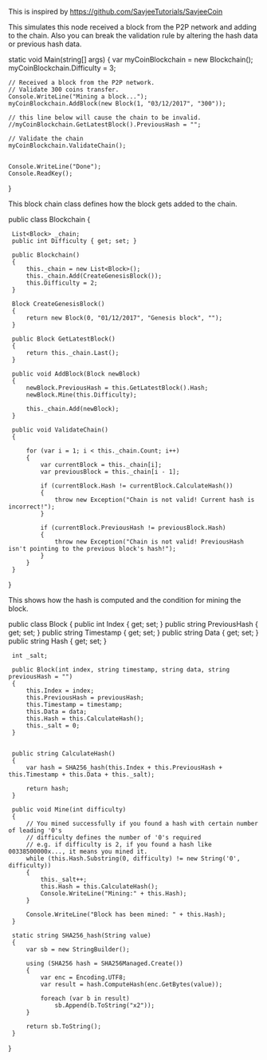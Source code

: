 This is inspired by https://github.com/SavjeeTutorials/SavjeeCoin


This simulates this node received a block from the P2P network
and adding to the chain. Also you can break the validation rule
by altering the hash data or previous hash data.

static void Main(string[] args)
{
    var myCoinBlockchain = new Blockchain();
    myCoinBlockchain.Difficulty = 3;

    // Received a block from the P2P network.
    // Validate 300 coins transfer.
    Console.WriteLine("Mining a block...");
    myCoinBlockchain.AddBlock(new Block(1, "03/12/2017", "300"));

    // this line below will cause the chain to be invalid.
    //myCoinBlockchain.GetLatestBlock().PreviousHash = "";

    // Validate the chain
    myCoinBlockchain.ValidateChain();
    

    Console.WriteLine("Done");
    Console.ReadKey();
}

This block chain class defines how the block gets added to the chain.

 public class Blockchain
 {

     List<Block> _chain;
     public int Difficulty { get; set; }        

     public Blockchain()
     {
         this._chain = new List<Block>();
         this._chain.Add(CreateGenesisBlock());
         this.Difficulty = 2;
     }

     Block CreateGenesisBlock()
     {
         return new Block(0, "01/12/2017", "Genesis block", "");
     }

     public Block GetLatestBlock()
     {
         return this._chain.Last();
     }

     public void AddBlock(Block newBlock)
     {
         newBlock.PreviousHash = this.GetLatestBlock().Hash;
         newBlock.Mine(this.Difficulty);

         this._chain.Add(newBlock);
     }

     public void ValidateChain()
     {

         for (var i = 1; i < this._chain.Count; i++)
         {
             var currentBlock = this._chain[i];
             var previousBlock = this._chain[i - 1];

             if (currentBlock.Hash != currentBlock.CalculateHash())
             {
                 throw new Exception("Chain is not valid! Current hash is incorrect!");
             }

             if (currentBlock.PreviousHash != previousBlock.Hash)
             {
                 throw new Exception("Chain is not valid! PreviousHash isn't pointing to the previous block's hash!");
             }
         }            
     }
 }

This shows how the hash is computed and the condition for mining the block.

 public class Block
 {
     public int Index { get; set; }
     public string PreviousHash { get; set; }
     public string Timestamp { get; set; }
     public string Data { get; set; }
     public string Hash { get; set; }

     int _salt;

     public Block(int index, string timestamp, string data, string previousHash = "")
     {
         this.Index = index;
         this.PreviousHash = previousHash;
         this.Timestamp = timestamp;
         this.Data = data;
         this.Hash = this.CalculateHash();
         this._salt = 0;
     }


     public string CalculateHash()
     {
         var hash = SHA256_hash(this.Index + this.PreviousHash + this.Timestamp + this.Data + this._salt);

         return hash;
     }

     public void Mine(int difficulty)
     {
         // You mined successfully if you found a hash with certain number of leading '0's
         // difficulty defines the number of '0's required 
         // e.g. if difficulty is 2, if you found a hash like  00338500000x..., it means you mined it.
         while (this.Hash.Substring(0, difficulty) != new String('0', difficulty))
         {
             this._salt++;
             this.Hash = this.CalculateHash();
             Console.WriteLine("Mining:" + this.Hash);
         }

         Console.WriteLine("Block has been mined: " + this.Hash);
     }

     static string SHA256_hash(String value)
     {
         var sb = new StringBuilder();

         using (SHA256 hash = SHA256Managed.Create())
         {
             var enc = Encoding.UTF8;
             var result = hash.ComputeHash(enc.GetBytes(value));

             foreach (var b in result)
                 sb.Append(b.ToString("x2"));
         }

         return sb.ToString();
     }
 }
	
	
